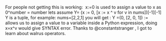 For people not getting this is working:
​
x:=0 is used to assign a value to x
as 0^number = number
lets assume Y= (x := 0, [x := x ^ v for v in nums])[-1][-1]
Y is a tuple, for example: nums=[2,2,1]
you will get : Y =(0, [2, 0, 1])
:= allows us to assign a value to a variable inside a Python expression, doing x=x^v would give SYNTAX error.
Thanks to @constantstranger , I got to learn about walrus operators.